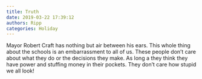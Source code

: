 ```yaml
---
title: Truth
date: 2019-03-22 17:39:12
authors: Ripp
categories: Holiday
---
```


 Mayor Robert Craft has nothing but air between his ears.  This whole thing about the schools is an embarrassment to all of us. These people don’t care about what they do or the decisions they make. As long a they think they have power and stuffing money in their pockets. They don’t care how stupid we all look!